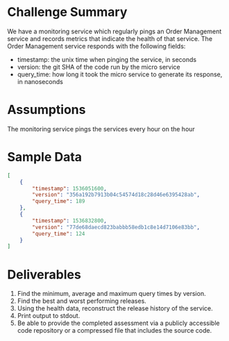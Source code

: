 # Challenge Summary
We have a monitoring service which regularly pings an Order Management service and records metrics that indicate the health of that service. The Order Management service responds with the following fields:

- timestamp: the unix time when pinging the service, in seconds
- version: the git SHA of the code run by the micro service
- query_time: how long it took the micro service to generate its response, in nanoseconds

# Assumptions
The monitoring service pings the services every hour on the hour

# Sample Data
```json
[
    {
        "timestamp": 1536051600,
        "version": "356a192b7913b04c54574d18c28d46e6395428ab",
        "query_time": 189
    },
    {
        "timestamp": 1536832800,
        "version": "77de68daecd823babbb58edb1c8e14d7106e83bb",
        "query_time": 124
    }
]
```
# Deliverables
1. Find the minimum, average and maximum query times by version. 
2. Find the best and worst performing releases.
3. Using the health data, reconstruct the release history of the service.
4. Print output to stdout. 
5. Be able to provide the completed assessment via a publicly accessible code repository or a compressed file that includes the source code.